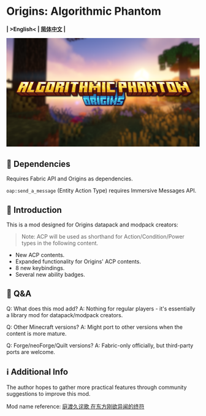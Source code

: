 # Origins: Algorithmic Phantom

**| >English< | [简体中文](README-zh_cn.md) |**

![Banner](oap_title.png)

## 📌 Dependencies

Requires Fabric API and Origins as dependencies.

`oap:send_a_message` (Entity Action Type) requires Immersive Messages API.

## 📑 Introduction

This is a mod designed for Origins datapack and modpack creators:

> Note: ACP will be used as shorthand for Action/Condition/Power types in the following content.

- New ACP contents.
- Expanded functionality for Origins' ACP contents.
- 8 new keybindings.
- Several new ability badges.

## 💭 Q&A

Q: What does this mod add?
A: Nothing for regular players - it's essentially a library mod for datapack/modpack creators.

Q: Other Minecraft versions?
A: Might port to other versions when the content is more mature.

Q: Forge/neoForge/Quilt versions?
A: Fabric-only officially, but third-party ports are welcome.

## ℹ️ Additional Info

The author hopes to gather more practical features through community suggestions to improve this mod.

Mod name reference: [庭渡久诧歌 在东方刚欲异闻的终符](https://en.touhouwiki.net/wiki/Tendo_Yoshika)
